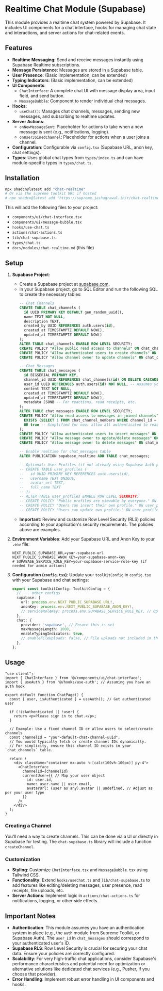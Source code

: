# Realtime Chat Module (Supabase)

This module provides a realtime chat system powered by Supabase. It includes UI components for a chat interface, hooks for managing chat state and interactions, and server actions for chat-related events.

## Features

-   **Realtime Messaging**: Send and receive messages instantly using Supabase Realtime subscriptions.
-   **Message Persistence**: Messages are stored in a Supabase table.
-   **User Presence**: (Basic implementation, can be extended)
-   **Typing Indicators**: (Basic implementation, can be extended)
-   **UI Components**:
    -   `ChatInterface`: A complete chat UI with message display area, input field, and send button.
    -   `MessageBubble`: Component to render individual chat messages.
-   **Hooks**:
    -   `useChat()`: Manages chat channels, messages, sending new messages, and subscribing to realtime updates.
-   **Server Actions**:
    -   `onNewMessageSent`: Placeholder for actions to take when a new message is sent (e.g., notifications, logging).
    -   `onUserJoinedChannel`: Placeholder for actions when a user joins a channel.
-   **Configuration**: Configurable via `config.tsx` (Supabase URL, anon key, chat settings).
-   **Types**: Uses global chat types from `types/index.ts` and can have module-specific types in `types/chat.ts`.

## Installation

```bash
npx shadcn@latest add "chat-realtime"
# Or via the supreme toolkit URL if hosted
# npx shadcn@latest add "https://supreme.jashagrawal.in/r/chat-realtime.json"
```

This will add the following files to your project:

-   `components/ui/chat-interface.tsx`
-   `components/ui/message-bubble.tsx`
-   `hooks/use-chat.ts`
-   `actions/chat-actions.ts`
-   `lib/chat-supabase.ts`
-   `types/chat.ts`
-   `docs/modules/chat-realtime.md` (this file)

## Setup

1.  **Supabase Project**:
    -   Create a Supabase project at [supabase.com](https://supabase.com).
    -   In your Supabase project, go to SQL Editor and run the following SQL to create the necessary tables:
        ```sql
        -- Chat Channels
        CREATE TABLE chat_channels (
          id UUID PRIMARY KEY DEFAULT gen_random_uuid(),
          name TEXT NOT NULL,
          description TEXT,
          created_by UUID REFERENCES auth.users(id),
          created_at TIMESTAMPTZ DEFAULT NOW(),
          updated_at TIMESTAMPTZ DEFAULT NOW()
        );
        ALTER TABLE chat_channels ENABLE ROW LEVEL SECURITY;
        CREATE POLICY "Allow public read access to channels" ON chat_channels FOR SELECT USING (true);
        CREATE POLICY "Allow authenticated users to create channels" ON chat_channels FOR INSERT TO authenticated WITH CHECK (true);
        CREATE POLICY "Allow channel owner to update channels" ON chat_channels FOR UPDATE USING (auth.uid() = created_by);

        -- Chat Messages
        CREATE TABLE chat_messages (
          id BIGSERIAL PRIMARY KEY,
          channel_id UUID REFERENCES chat_channels(id) ON DELETE CASCADE NOT NULL,
          user_id UUID REFERENCES auth.users(id) NOT NULL, -- Assumes you use Supabase Auth
          content TEXT NOT NULL,
          created_at TIMESTAMPTZ DEFAULT NOW(),
          updated_at TIMESTAMPTZ DEFAULT NOW(),
          metadata JSONB -- For reactions, read receipts, etc.
        );
        ALTER TABLE chat_messages ENABLE ROW LEVEL SECURITY;
        CREATE POLICY "Allow read access to messages in joined channels" ON chat_messages FOR SELECT USING (
          EXISTS (SELECT 1 FROM chat_channel_members WHERE channel_id = chat_messages.channel_id AND user_id = auth.uid()) -- More advanced: requires channel members table
          OR true -- Simplified for now: allow all authenticated to read. Refine this.
        );
        CREATE POLICY "Allow authenticated users to insert messages" ON chat_messages FOR INSERT TO authenticated WITH CHECK (true);
        CREATE POLICY "Allow message owner to update/delete messages" ON chat_messages FOR UPDATE USING (auth.uid() = user_id);
        CREATE POLICY "Allow message owner to delete messages" ON chat_messages FOR DELETE USING (auth.uid() = user_id);

        -- Enable realtime for chat_messages table
        ALTER PUBLICATION supabase_realtime ADD TABLE chat_messages;

        -- Optional: User Profiles (if not already using Supabase Auth profiles)
        -- CREATE TABLE user_profiles (
        --   id UUID PRIMARY KEY REFERENCES auth.users(id),
        --   username TEXT UNIQUE,
        --   avatar_url TEXT,
        --   full_name TEXT
        -- );
        -- ALTER TABLE user_profiles ENABLE ROW LEVEL SECURITY;
        -- CREATE POLICY "Public profiles are viewable by everyone." ON user_profiles FOR SELECT USING (true);
        -- CREATE POLICY "Users can insert their own profile." ON user_profiles FOR INSERT WITH CHECK (auth.uid() = id);
        -- CREATE POLICY "Users can update own profile." ON user_profiles FOR UPDATE USING (auth.uid() = id);
        ```
    -   **Important**: Review and customize Row Level Security (RLS) policies according to your application's security requirements. The policies above are examples.

2.  **Environment Variables**: Add your Supabase URL and Anon Key to your `.env` file:
    ```env
    NEXT_PUBLIC_SUPABASE_URL=your-supabase-url
    NEXT_PUBLIC_SUPABASE_ANON_KEY=your-supabase-anon-key
    # SUPABASE_SERVICE_ROLE_KEY=your-supabase-service-role-key (if needed for admin actions)
    ```

3.  **Configuration (`config.tsx`)**: Update your `toolkitConfig` in `config.tsx` with your Supabase and chat settings:
    ```ts
    export const toolkitConfig: ToolkitConfig = {
      // ... other configs
      supabase: {
        url: process.env.NEXT_PUBLIC_SUPABASE_URL!,
        anonKey: process.env.NEXT_PUBLIC_SUPABASE_ANON_KEY!,
        // serviceRoleKey: process.env.SUPABASE_SERVICE_ROLE_KEY, // Optional
      },
      chat: {
        provider: 'supabase', // Ensure this is set
        maxMessageLength: 1000,
        enableTypingIndicators: true,
        // enableFileUploads: false, // File uploads not included in this basic module
      },
    };
    ```

## Usage

```tsx
"use client";
import { ChatInterface } from '@/components/ui/chat-interface';
import { useAuth } from '@/hooks/use-auth'; // Assuming you have an auth hook

export default function ChatPage() {
  const { user, isAuthenticated } = useAuth(); // Get authenticated user

  if (!isAuthenticated || !user) {
    return <p>Please sign in to chat.</p>;
  }

  // Example: Use a fixed channel ID or allow users to select/create channels
  const channelId = "your-default-chat-channel-uuid";
  // You would typically fetch or create channel IDs dynamically.
  // For simplicity, ensure this channel ID exists in your `chat_channels` table.

  return (
    <div className="container mx-auto h-[calc(100vh-100px)] py-4">
      <ChatInterface
        channelId={channelId}
        currentUser={{ // Map your user object
          id: user.id,
          name: user.name || user.email,
          avatarUrl: (user as any).avatar || undefined, // Adjust as per your user type
        }}
      />
    </div>
  );
}
```

### Creating a Channel
You'll need a way to create channels. This can be done via a UI or directly in Supabase for testing. The `chat-supabase.ts` library will include a function `createChannel`.

### Customization
-   **Styling**: Customize `ChatInterface.tsx` and `MessageBubble.tsx` using Tailwind CSS.
-   **Functionality**: Extend `hooks/useChat.ts` and `lib/chat-supabase.ts` to add features like editing/deleting messages, user presence, read receipts, file uploads, etc.
-   **Server Actions**: Implement logic in `actions/chat-actions.ts` for notifications, logging, or other side effects.

## Important Notes
-   **Authentication**: This module assumes you have an authentication system in place (e.g., the `auth` module from Supreme Toolkit, or Supabase Auth). The `user_id` in `chat_messages` should correspond to your authenticated user's ID.
-   **Supabase RLS**: Row Level Security is crucial for securing your chat data. Ensure your policies are correctly configured.
-   **Scalability**: For very high-traffic chat applications, consider Supabase's performance characteristics and potential need for optimization or alternative solutions like dedicated chat services (e.g., Pusher, if you choose that provider).
-   **Error Handling**: Implement robust error handling in UI components and hooks.
```
